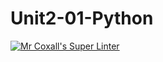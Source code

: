 # Unit2-01-Python

[![Mr Coxall's Super Linter](https://github.com/ICS3U-Programming-ChristopherD/Unit2-01-Python/workflows/Mr%20Coxall's%20Super%20Linter/badge.svg)](https://github.com/ICS3U-Programming-ChristopherD/Unit2-01-Python/actions/)

